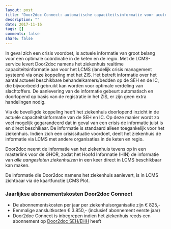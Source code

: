 ```yaml
---
layout: post
title: "Door2doc Connect: automatische capaciteitsinformatie voor acute keten"
description: ""
date: 2017-11-16
tags: []
comments: false
share: false
---
```


In geval zich een crisis voordoet, is actuele informatie van groot belang voor een optimale coördinatie in de keten en de regio. Met de LCMS-service levert Door2doc namens het ziekenhuis realtime capaciteitsinformatie aan voor het LCMS (landelijk crisis management systeem) via onze koppeling met het ZIS. Het betreft informatie over het aantal actueel beschikbare behandelkamers/bedden op de SEH en de IC, die bijvoorbeeld gebruikt kan worden voor optimale verdeling van slachtoffers. De aanlevering van de informatie gebeurt automatisch en doorlopend op basis van de registratie in het ZIS, er zijn geen extra handelingen nodig.

Via de beveiligde koppeling heeft het ziekenhuis doorlopend inzicht in de actuele capaciteitsinformatie van de SEH en IC. Op deze manier wordt zo veel mogelijk gegarandeerd dat in geval van een crisis de informatie juist is en direct beschikaar. De informatie is standaard alleen toegankelijk voor het ziekenhuis. Indien zich een crisissituatie voordoet, deelt het ziekenhuis de informatie via LCMS met andere organisaties in de keten en regio.

Door2doc neemt de informatie van het ziekenhuis tevens op in een masterlink voor de GHOR, zodat het Hoofd Informatie (HIN) de informatie van _alle aangesloten ziekenhuizen_ in een keer direct in LCMS beschikbaar kan maken.

De informatie die Door2doc namens het ziekenhuis aanlevert, is in LCMS zichtbaar via de kaartfunctie LCMS Plot.

### Jaarlijkse abonnementskosten Door2doc Connect
* De abonnementskosten per jaar per ziekenhuisorganisatie zijn € 825,-
* Eenmalige aansluitkosten € 3.850,- (inclusief abonnement eerste jaar)
* Door2doc Connect is inbegrepen indien het ziekenhuis reeds een abonnement op [Door2doc SEH/EHH](http://docs.door2doc.com/2017-11-16/prijsindicatie) heeft

